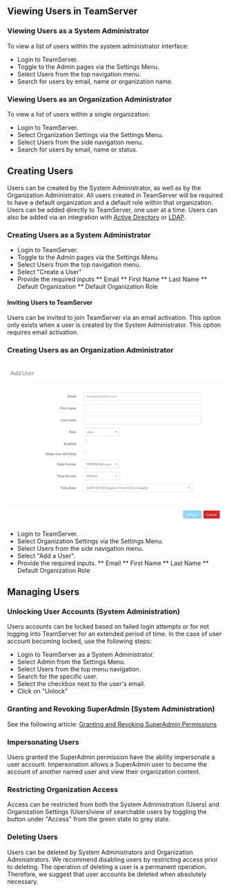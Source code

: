 <!--
title: "Creating, Managing and Deleting Users in TeamServer"
description: "Creating, Managing and Deleting Users in TeamServer"
-->

## Viewing Users in TeamServer
### Viewing Users as a System Administrator
To view a list of users within the system administrator interface:

* Login to TeamServer.
* Toggle to the Admin pages via the Settings Menu.
* Select Users from the top navigation menu.
* Search for users by email, name or organization name.

### Viewing Users as an Organization Administrator
To view a list of users within a single organization:

* Login to TeamServer.
* Select Organization Settings via the Settings Menu.
* Select Users from the side navigation menu.
* Search for users by email, name or status.

## Creating Users
Users can be created by the System Administrator, as well as by the Organization Administrator. All users created in TeamServer will be required to have a default organization and a default role within that organization. Users can be added directly to TeamServer, one user at a time. Users can also be added via an integration with [Active Directory](admin_tsconfigint.html#ad2) or [LDAP](admin_tsconfigint.html#ldap).

### Creating Users as a System Administrator

* Login to TeamServer.
* Toggle to the Admin pages via the Settings Menu.
* Select Users from the top navigation menu.
* Select "Create a User"
* Provide the required inputs
** Email
** First Name
** Last Name
** Default Organization
** Default Organization Role

#### Inviting Users to TeamServer
Users can be invited to join TeamServer via an email activation. This option only exists when a user is created by the System Administrator. This option requires email activation.

### Creating Users as an Organization Administrator

<a href="assets/images/Create_User.png" rel="lightbox" title="Create a User"><img class="thumbnail" src="assets/images/Create_User.png"/></a>


* Login to TeamServer.
* Select Organization Settings via the Settings Menu.
* Select Users from the side navigation menu.
* Select "Add a User".
* Provide the required inputs.
** Email
** First Name
** Last Name
** Default Organization Role


## Managing Users

### Unlocking User Accounts (System Administration)
Users accounts can be locked based on failed login attempts or for not logging into TeamServer for an extended period of time. In the case of user account becoming locked, use the following steps:

* Login to TeamServer as a System Administrator.
* Select Admin from the Settings Menu.
* Select Users from the top menu navigation.
* Search for the specific user.
* Select the checkbox next to the user's email.
* Click on "Unlock"

### Granting and Revoking SuperAdmin (System Administration)
See the following article: [Granting and Revoking SuperAdmin Permissions](admin_tsconfig.html#super)

### Impersonating Users 
Users granted the SuperAdmin permission have the ability impersonate a user account. Impersonation allows a SuperAdmin user to become the account of another named user and view their organization content.

### Restricting Organization Access
Access can be restricted from both the System Administration (Users) and Organization Settings (Users)view of searchable users by toggling the button under "Access" from the green state to grey state.

### Deleting Users
Users can be deleted by System Administrators and Organization Administrators. We recommend disabling users by restricting access prior to deleting. The operation of deleting a user is a permanent operation. Therefore, we suggest that user accounts be deleted when absolutely necessary.
